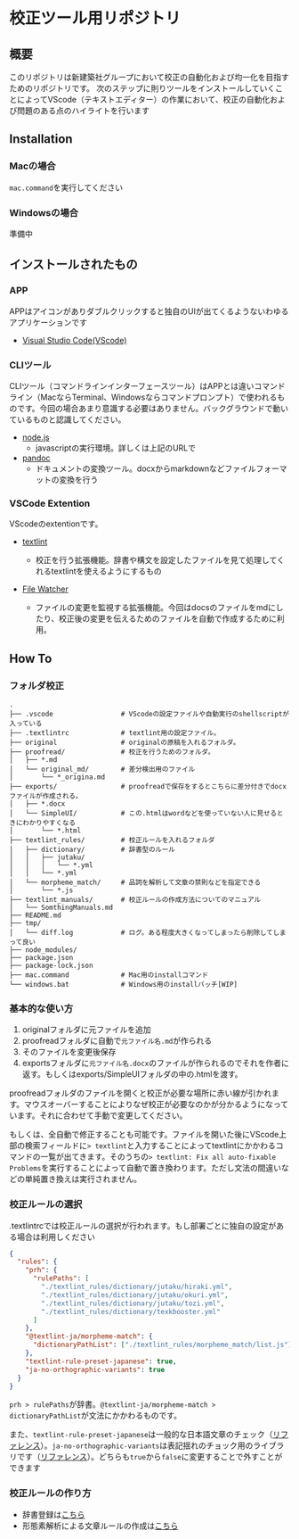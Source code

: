 # 校正ツール用リポジトリ

## 概要

このリポジトリは新建築社グループにおいて校正の自動化および均一化を目指すためのリポジトリです。
次のステップに則りツールをインストールしていくことによってVScode（テキストエディター）の作業において、校正の自動化および問題のある点のハイライトを行います

## Installation

### Macの場合

`mac.command`を実行してください

### Windowsの場合

準備中

## インストールされたもの

### APP

APPはアイコンがありダブルクリックすると独自のUIが出てくるようないわゆるアプリケーションです

- [Visual Studio Code(VScode)](https://code.visualstudio.com/)

### CLIツール

CLIツール（コマンドラインインターフェースツール）はAPPとは違いコマンドライン（MacならTerminal、Windowsならコマンドプロンプト）で使われるものです。今回の場合あまり意識する必要はありません。バックグラウンドで動いているものと認識してください。

- [node.js](https://nodejs.org/ja)
  - javascriptの実行環境。詳しくは上記のURLで
- [pandoc](https://pandoc.org/installing.html)
  - ドキュメントの変換ツール。docxからmarkdownなどファイルフォーマットの変換を行う

### VSCode Extention

VScodeのextentionです。

- [textlint](https://marketplace.visualstudio.com/items/?itemName=3w36zj6.textlint)
  - 校正を行う拡張機能。辞書や構文を設定したファイルを見て処理してくれるtextlintを使えるようにするもの

- [File Watcher](https://marketplace.visualstudio.com/items/?itemName=appulate.filewatcher)
  - ファイルの変更を監視する拡張機能。今回はdocsのファイルをmdにしたり、校正後の変更を伝えるためのファイルを自動で作成するために利用。

## How To

### フォルダ校正

``` plane_text
.
├── .vscode                 # VScodeの設定ファイルや自動実行のshellscriptが入っている
├── .textlintrc             # textlint用の設定ファイル。
├── original                # originalの原稿を入れるフォルダ。
├── proofread/              # 校正を行うためのフォルダ。
│   ├── *.md
│   └── original_md/        # 差分検出用のファイル
│       └── *_origina.md
├── exports/                # proofreadで保存をするとこちらに差分付きでdocxファイルが作成される。
│   ├── *.docx
│   └── SimpleUI/           # この.htmlはwordなどを使っていない人に見せるときにわかりやすくなる
│       └── *.html
├── textlint_rules/         # 校正ルールを入れるフォルダ
│   ├── dictionary/         # 辞書型のルール
│   │   ├── jutaku/
│   │   │   └── *.yml
│   │   └── *.yml
│   └── morpheme_match/     # 品詞を解析して文章の禁則などを指定できる
│       └── *.js
├── textlint_manuals/       # 校正ルールの作成方法についてのマニュアル
│   └── SomthingManuals.md  
├── README.md
├── tmp/
│   └── diff.log            # ログ。ある程度大きくなってしまったら削除してしまって良い
├── node_modules/
├── package.json
├── package-lock.json
├── mac.command             # Mac用のinstallコマンド
└── windows.bat             # Windows用のinstallバッチ[WIP]
```

### 基本的な使い方

1. originalフォルダに元ファイルを追加
2. proofreadフォルダに自動で`元ファイル名.md`が作られる
3. そのファイルを変更後保存
4. exportsフォルダに`元ファイル名.docx`のファイルが作られるのでそれを作者に返す。もしくはexports/SimpleUIフォルダの中の.htmlを渡す。

proofreadフォルダのファイルを開くと校正が必要な場所に赤い線が引かれます。マウスオーバーすることによりなぜ校正が必要なのかが分かるようになっています。それに合わせて手動で変更してください。

もしくは、全自動で修正することも可能です。ファイルを開いた後にVScode上部の検索フィールドに`> textlint`と入力することによってtextlintにかかわるコマンドの一覧が出てきます。そのうちの`> textlint: Fix all auto-fixable Problems`を実行することによって自動で置き換わります。ただし文法の間違いなどの単純置き換えは実行されません。

### 校正ルールの選択

.textlintrcでは校正ルールの選択が行われます。もし部署ごとに独自の設定がある場合は利用しください

``` json
{
  "rules": {
    "prh": {
      "rulePaths": [
        "./textlint_rules/dictionary/jutaku/hiraki.yml",
        "./textlint_rules/dictionary/jutaku/okuri.yml",
        "./textlint_rules/dictionary/jutaku/tozi.yml",
        "./textlint_rules/dictionary/texkbooster.yml"
      ]
    },
    "@textlint-ja/morpheme-match": {
      "dictionaryPathList": ["./textlint_rules/morpheme_match/list.js"]
    },
    "textlint-rule-preset-japanese": true,
    "ja-no-orthographic-variants": true
  }
}
```

`prh > rulePaths`が辞書。`@textlint-ja/morpheme-match > dictionaryPathList`が文法にかかわるものです。

また、`textlint-rule-preset-japanese`は一般的な日本語文章のチェック（[リファレンス](https://github.com/textlint-ja/textlint-rule-preset-japanese)）。`ja-no-orthographic-variants`は表記揺れのチョック用のライブラリです（[リファレンス](https://github.com/textlint-ja/textlint-rule-ja-no-orthographic-variants)）。どちらも`true`から`false`に変更することで外すことができます

### 校正ルールの作り方

- 辞書登録は[こちら](./textlint_manuals/dictionaryの作り方.md)
- 形態素解析による文章ルールの作成は[こちら](./textlint_manuals/MorphemeMatchの作り方.md)
